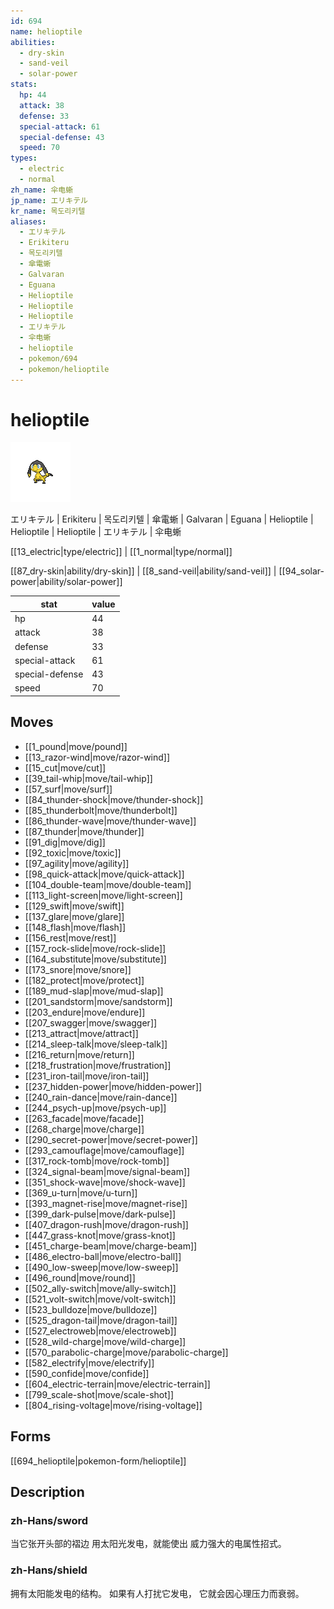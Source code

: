 ```yaml
---
id: 694
name: helioptile
abilities:
  - dry-skin
  - sand-veil
  - solar-power
stats:
  hp: 44
  attack: 38
  defense: 33
  special-attack: 61
  special-defense: 43
  speed: 70
types:
  - electric
  - normal
zh_name: 伞电蜥
jp_name: エリキテル
kr_name: 목도리키텔
aliases:
  - エリキテル
  - Erikiteru
  - 목도리키텔
  - 傘電蜥
  - Galvaran
  - Eguana
  - Helioptile
  - Helioptile
  - Helioptile
  - エリキテル
  - 伞电蜥
  - helioptile
  - pokemon/694
  - pokemon/helioptile
---
```

# helioptile

![](https://raw.githubusercontent.com/PokeAPI/sprites/master/sprites/pokemon/694.png)

エリキテル | Erikiteru | 목도리키텔 | 傘電蜥 | Galvaran | Eguana | Helioptile | Helioptile | Helioptile | エリキテル | 伞电蜥

[[13_electric|type/electric]] | [[1_normal|type/normal]]

[[87_dry-skin|ability/dry-skin]] | [[8_sand-veil|ability/sand-veil]] | [[94_solar-power|ability/solar-power]]

|stat|value|
|---|---|
|hp|44|
|attack|38|
|defense|33|
|special-attack|61|
|special-defense|43|
|speed|70|


## Moves

- [[1_pound|move/pound]]
- [[13_razor-wind|move/razor-wind]]
- [[15_cut|move/cut]]
- [[39_tail-whip|move/tail-whip]]
- [[57_surf|move/surf]]
- [[84_thunder-shock|move/thunder-shock]]
- [[85_thunderbolt|move/thunderbolt]]
- [[86_thunder-wave|move/thunder-wave]]
- [[87_thunder|move/thunder]]
- [[91_dig|move/dig]]
- [[92_toxic|move/toxic]]
- [[97_agility|move/agility]]
- [[98_quick-attack|move/quick-attack]]
- [[104_double-team|move/double-team]]
- [[113_light-screen|move/light-screen]]
- [[129_swift|move/swift]]
- [[137_glare|move/glare]]
- [[148_flash|move/flash]]
- [[156_rest|move/rest]]
- [[157_rock-slide|move/rock-slide]]
- [[164_substitute|move/substitute]]
- [[173_snore|move/snore]]
- [[182_protect|move/protect]]
- [[189_mud-slap|move/mud-slap]]
- [[201_sandstorm|move/sandstorm]]
- [[203_endure|move/endure]]
- [[207_swagger|move/swagger]]
- [[213_attract|move/attract]]
- [[214_sleep-talk|move/sleep-talk]]
- [[216_return|move/return]]
- [[218_frustration|move/frustration]]
- [[231_iron-tail|move/iron-tail]]
- [[237_hidden-power|move/hidden-power]]
- [[240_rain-dance|move/rain-dance]]
- [[244_psych-up|move/psych-up]]
- [[263_facade|move/facade]]
- [[268_charge|move/charge]]
- [[290_secret-power|move/secret-power]]
- [[293_camouflage|move/camouflage]]
- [[317_rock-tomb|move/rock-tomb]]
- [[324_signal-beam|move/signal-beam]]
- [[351_shock-wave|move/shock-wave]]
- [[369_u-turn|move/u-turn]]
- [[393_magnet-rise|move/magnet-rise]]
- [[399_dark-pulse|move/dark-pulse]]
- [[407_dragon-rush|move/dragon-rush]]
- [[447_grass-knot|move/grass-knot]]
- [[451_charge-beam|move/charge-beam]]
- [[486_electro-ball|move/electro-ball]]
- [[490_low-sweep|move/low-sweep]]
- [[496_round|move/round]]
- [[502_ally-switch|move/ally-switch]]
- [[521_volt-switch|move/volt-switch]]
- [[523_bulldoze|move/bulldoze]]
- [[525_dragon-tail|move/dragon-tail]]
- [[527_electroweb|move/electroweb]]
- [[528_wild-charge|move/wild-charge]]
- [[570_parabolic-charge|move/parabolic-charge]]
- [[582_electrify|move/electrify]]
- [[590_confide|move/confide]]
- [[604_electric-terrain|move/electric-terrain]]
- [[799_scale-shot|move/scale-shot]]
- [[804_rising-voltage|move/rising-voltage]]

## Forms



[[694_helioptile|pokemon-form/helioptile]]

## Description

### zh-Hans/sword

当它张开头部的褶边
用太阳光发电，就能使出
威力强大的电属性招式。

### zh-Hans/shield

拥有太阳能发电的结构。
如果有人打扰它发电，
它就会因心理压力而衰弱。

